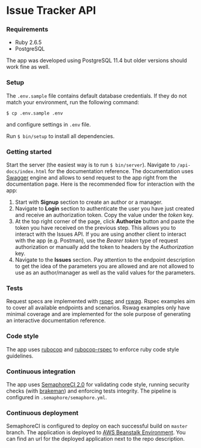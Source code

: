 # Issue Tracker API

### Requirements
 * Ruby 2.6.5
 * PostgreSQL
 
The app was developed using PostgreSQL 11.4 but older versions should 
work fine as well.

### Setup
The `.env.sample` file contains default database credentials. If they do not 
match your environment, run the following command:
```
$ cp .env.sample .env
```

and configure  settings in `.env` file.

Run `$ bin/setup` to install all dependencies.

### Getting started

Start the server (the easiest way is to run `$ bin/server`).
Navigate to `/api-docs/index.html` for the documentation reference.
The documentation uses [Swagger](https://swagger.io/) engine and allows to send
request to the app right from the documentation page. 
Here is the recommended flow for interaction with the app:
1. Start with **Signup** section to create an author or a manager.
2. Navigate to **Login** section to authenticate the user you have just created
and receive an authorization token. Copy the value under the *token* key.
3. At the top right corner of the page, click **Authorize** button and paste the 
token you have received on the previous step. This allows you to interact with 
the Issues API. If you are using another client to interact with the app (e.g.
Postman), use the *Bearer token* type of request authorization or manually add
the token to headers by the *Authorization* key.
4. Navigate to the **Issues** section. Pay attention to the endpoint description
to get the idea of the parameters you are allowed and are not allowed to use as
an author/manager as well as the valid values for the parameters.

### Tests

Request specs are implemented with [rspec](https://github.com/rspec/rspec) and 
[rswag](https://github.com/rswag/rswag). Rspec examples aim to cover all 
available  endpoints and scenarios. Rswag examples only have minimal coverage
and are implemented for the sole purpose of generating an interactive
documentation reference.

### Code style

The app uses [rubocop](https://github.com/rubocop-hq/rubocop) and 
[rubocop-rspec](https://github.com/rubocop-hq/rubocop-rspec) to enforce ruby
code style guidelines.

### Continuous integration

The app uses [SemaphoreCI 2.0](https://semaphoreci.com/) for validating code
style, running security checks (with [brakeman](https://brakemanscanner.org/))
and enforcing tests integrity. The pipeline is configured in
`.semaphore/semaphore.yml`.

### Continuous deployment

SemaphoreCI is configured to deploy on each successful build on `master` branch. 
The application is deployed to 
[AWS Beanstalk Environment](https://docs.aws.amazon.com/elasticbeanstalk/latest/dg/Welcome.html).
You can find an url for the deployed application next to the repo description.
